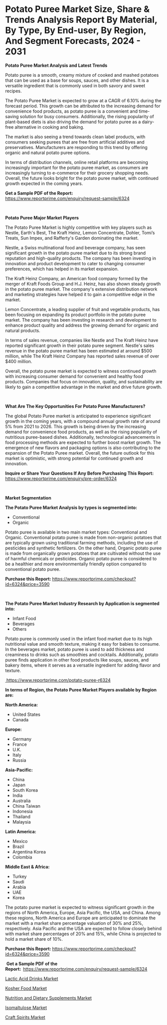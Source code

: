 <p><h1>Potato Puree Market Size, Share & Trends Analysis Report By Material, By Type, By End-user, By Region, And Segment Forecasts, 2024 - 2031</h1></p><p><strong>Potato Puree Market Analysis and Latest Trends</strong></p>
<p><p>Potato puree is a smooth, creamy mixture of cooked and mashed potatoes that can be used as a base for soups, sauces, and other dishes. It is a versatile ingredient that is commonly used in both savory and sweet recipes.</p><p>The Potato Puree Market is expected to grow at a CAGR of 6.10% during the forecast period. This growth can be attributed to the increasing demand for convenience food products, as potato puree is a convenient and time-saving solution for busy consumers. Additionally, the rising popularity of plant-based diets is also driving the demand for potato puree as a dairy-free alternative in cooking and baking.</p><p>The market is also seeing a trend towards clean label products, with consumers seeking purees that are free from artificial additives and preservatives. Manufacturers are responding to this trend by offering organic and natural potato puree options.</p><p>In terms of distribution channels, online retail platforms are becoming increasingly important for the potato puree market, as consumers are increasingly turning to e-commerce for their grocery shopping needs. Overall, the future looks bright for the potato puree market, with continued growth expected in the coming years.</p></p>
<p><strong>Get a Sample PDF of the Report:&nbsp;</strong> <a href="https://www.reportprime.com/enquiry/request-sample/6324">https://www.reportprime.com/enquiry/request-sample/6324</a></p>
<p>&nbsp;</p>
<p><strong>Potato Puree Major Market Players</strong></p>
<p><p>The Potato Puree Market is highly competitive with key players such as Nestle, Earth's Best, The Kraft Heinz, Lemon Concentrate, Dohler, Tomi’s Treats, Sun Impex, and Rafferty's Garden dominating the market.</p><p>Nestle, a Swiss multinational food and beverage company, has seen significant growth in the potato puree market due to its strong brand reputation and high-quality products. The company has been investing in innovation and product development to cater to changing consumer preferences, which has helped in its market expansion.</p><p>The Kraft Heinz Company, an American food company formed by the merger of Kraft Foods Group and H.J. Heinz, has also shown steady growth in the potato puree market. The company's extensive distribution network and marketing strategies have helped it to gain a competitive edge in the market.</p><p>Lemon Concentrate, a leading supplier of fruit and vegetable products, has been focusing on expanding its product portfolio in the potato puree market. The company has been investing in research and development to enhance product quality and address the growing demand for organic and natural products.</p><p>In terms of sales revenue, companies like Nestle and The Kraft Heinz have reported significant growth in their potato puree segment. Nestle's sales revenue in the potato puree market has been estimated at around $500 million, while The Kraft Heinz Company has reported sales revenue of over $400 million.</p><p>Overall, the potato puree market is expected to witness continued growth with increasing consumer demand for convenient and healthy food products. Companies that focus on innovation, quality, and sustainability are likely to gain a competitive advantage in the market and drive future growth.</p></p>
<p>&nbsp;</p>
<p><strong>What Are The Key Opportunities For Potato Puree Manufacturers?</strong></p>
<p><p>The global Potato Puree market is anticipated to experience significant growth in the coming years, with a compound annual growth rate of around 5% from 2021 to 2026. This growth is being driven by the increasing demand for convenience food products, as well as the rising popularity of nutritious puree-based dishes. Additionally, technological advancements in food processing methods are expected to further boost market growth. The emergence of new flavors and packaging options is also contributing to the expansion of the Potato Puree market. Overall, the future outlook for this market is optimistic, with strong potential for continued growth and innovation.</p></p>
<p><strong>Inquire or Share Your Questions If Any Before Purchasing This Report:</strong> <a href="https://www.reportprime.com/enquiry/pre-order/6324">https://www.reportprime.com/enquiry/pre-order/6324</a></p>
<p>&nbsp;</p>
<p><strong>Market Segmentation</strong></p>
<p><strong>The Potato Puree Market Analysis by types is segmented into:</strong></p>
<p><ul><li>Conventional</li><li>Organic</li></ul></p>
<p><p>Potato puree is available in two main market types: Conventional and Organic. Conventional potato puree is made from non-organic potatoes that are typically grown using traditional farming methods, including the use of pesticides and synthetic fertilizers. On the other hand, Organic potato puree is made from organically grown potatoes that are cultivated without the use of harmful chemicals or pesticides. Organic potato puree is considered to be a healthier and more environmentally friendly option compared to conventional potato puree.</p></p>
<p><strong>Purchase this Report:&nbsp;</strong><a href="https://www.reportprime.com/checkout?id=6324&price=3590">https://www.reportprime.com/checkout?id=6324&price=3590</a></p>
<p>&nbsp;</p>
<p><strong>The Potato Puree Market Industry Research by Application is segmented into:</strong></p>
<p><ul><li>Infant Food</li><li>Beverages</li><li>Others</li></ul></p>
<p><p>Potato puree is commonly used in the infant food market due to its high nutritional value and smooth texture, making it easy for babies to consume. In the beverages market, potato puree is used to add thickness and creaminess to drinks such as smoothies and cocktails. Additionally, potato puree finds application in other food products like soups, sauces, and bakery items, where it serves as a versatile ingredient for adding flavor and texture.</p></p>
<p><a href="https://www.reportprime.com/potato-puree-r6324">&nbsp;https://www.reportprime.com/potato-puree-r6324</a></p>
<p><strong>In terms of Region, the Potato Puree Market Players available by Region are:</strong></p>
<p>
    <p> <strong> North America: </strong>
        <ul>
            <li>United States</li>
            <li>Canada</li>
        </ul>
        </p> 
    <p> <strong> Europe: </strong>
        <ul>
            <li>Germany</li>
            <li>France</li>
            <li>U.K.</li>
            <li>Italy</li>
            <li>Russia</li>
        </ul>
        </p> 
    <p> <strong> Asia-Pacific: </strong>
        <ul>
            <li>China</li>
            <li>Japan</li>
            <li>South Korea</li>
            <li>India</li>
            <li>Australia</li>
            <li>China Taiwan</li>
            <li>Indonesia</li>
            <li>Thailand</li>
            <li>Malaysia</li>
        </ul>
        </p> 
    <p> <strong> Latin America: </strong>
        <ul>
            <li>Mexico</li>
            <li>Brazil</li>
            <li>Argentina Korea</li>
            <li>Colombia</li>
        </ul>
        </p> 
    <p> <strong> Middle East & Africa: </strong>
        <ul>
            <li>Turkey</li>
            <li>Saudi</li>
            <li>Arabia</li>
            <li>UAE</li>
            <li>Korea</li>
        </ul>
    </p>
    </p>
<p><p>The potato puree market is expected to witness significant growth in the regions of North America, Europe, Asia Pacific, the USA, and China. Among these regions, North America and Europe are anticipated to dominate the market with a market share percentage valuation of 30% and 25%, respectively. Asia Pacific and the USA are expected to follow closely behind with market share percentages of 20% and 15%, while China is projected to hold a market share of 10%.</p></p>
<p><strong>Purchase this Report: </strong><a href="https://www.reportprime.com/checkout?id=6324&price=3590">https://www.reportprime.com/checkout?id=6324&price=3590</a></p>
<p>&nbsp;<strong>Get a Sample PDF of the Report:&nbsp;&nbsp;</strong><a href="https://www.reportprime.com/enquiry/request-sample/6324">https://www.reportprime.com/enquiry/request-sample/6324</a></p>
<p><strong></strong></p>
<p><p><a href="https://github.com/julian6Skinner/Market-Research-Report-List-1/blob/main/lactic-acid-drinks-market.md">Lactic Acid Drinks Market</a></p><p><a href="https://github.com/jakobeblake56/Market-Research-Report-List-1/blob/main/kosher-food-market.md">Kosher Food Market</a></p><p><a href="https://github.com/julyju69/Market-Research-Report-List-4/blob/main/nutrition-and-dietary-supplements-market.md">Nutrition and Dietary Supplements Market</a></p><p><a href="https://github.com/JosephWillisbXXgf/Market-Research-Report-List-1/blob/main/isomaltulose-market.md">Isomaltulose Market</a></p><p><a href="https://github.com/nathandecarvalho/Market-Research-Report-List-4/blob/main/craft-spirits-market.md">Craft Spirits Market</a></p></p>